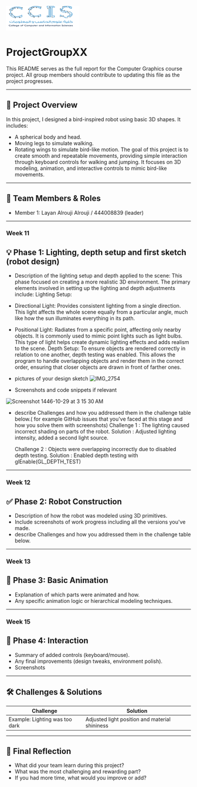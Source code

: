 ![CCIS LOGO](images/CCISlogo.png)
# ProjectGroupXX     

This README serves as the full report for the Computer Graphics course project. All group members should contribute to updating this file as the project progresses.

---

## 📘 Project Overview

In this project, I designed a bird-inspired robot using basic 3D shapes. It includes:
 - A spherical body and head.
 - Moving legs to simulate walking.
 - Rotating wings to simulate bird-like motion.
The goal of this project is to create smooth and repeatable movements, providing simple interaction through keyboard controls for walking and jumping.
It focuses on 3D modeling, animation, and interactive controls to mimic bird-like movements.

---

## 👥 Team Members & Roles

- Member 1: Layan Alrouji Alrouji / 444008839 (leader)

---
### Week 11
## 💡 Phase 1: Lighting, depth setup and first sketch (robot design)
- Description of the lighting setup and depth applied to the scene:
This phase focused on creating a more realistic 3D environment. The primary elements involved in setting up the lighting and depth adjustments include:
Lighting Setup:
 - Directional Light: Provides consistent lighting from a single direction. This light affects the whole scene equally from a particular 
   angle, much like how the sun illuminates everything in its path.
 - Positional Light: Radiates from a specific point, affecting only nearby objects. It is commonly used to mimic point lights such as light 
   bulbs. This type of light helps create dynamic lighting effects and adds realism to the scene.
Depth Setup:
To ensure objects are rendered correctly in relation to one another, depth testing was enabled. This allows the program to handle overlapping objects and render them in the correct order, ensuring that closer objects are drawn in front of farther ones. 

- pictures of your design sketch
![IMG_2754](https://github.com/user-attachments/assets/38184551-6475-4201-8b1b-9e7199905dc1)
 
- Screenshots and code snippets if relevant
 <img width="437" alt="Screenshot 1446-10-29 at 3 15 30 AM" src="https://github.com/user-attachments/assets/faedd160-c866-4c2f-b9ca-b60975f610b6" />

- describe Challenges and how you addressed them in the challenge table below.( for example GitHub issues that you've faced at this stage and how you solve them with screenshots)
  Challenge 1 : The lighting caused incorrect shading on parts of the robot.
  Solution : Adjusted lighting intensity, added a second light source.

  Challenge 2 : Objects were overlapping incorrectly due to disabled depth testing.
  Solution : Enabled depth testing with glEnable(GL_DEPTH_TEST)
  
---
### Week 12
## ✅ Phase 2: Robot Construction

- Description of how the robot was modeled using 3D primitives.
- Include screenshots of work progress including all the versions you've made.
- describe Challenges and how you addressed them in the challenge table below.

---
### Week 13
## 🦿 Phase 3: Basic Animation

- Explanation of which parts were animated and how.
- Any specific animation logic or hierarchical modeling techniques.

---
### Week 15
## 🧩 Phase 4: Interaction

- Summary of added controls (keyboard/mouse).
- Any final improvements (design tweaks, environment polish).
- Screenshots 

---

## 🛠️ Challenges & Solutions

| Challenge | Solution |
|----------|----------|
| Example: Lighting was too dark | Adjusted light position and material shininess |

---


## 💬 Final Reflection 

- What did your team learn during this project?
- What was the most challenging and rewarding part?
- If you had more time, what would you improve or add?
